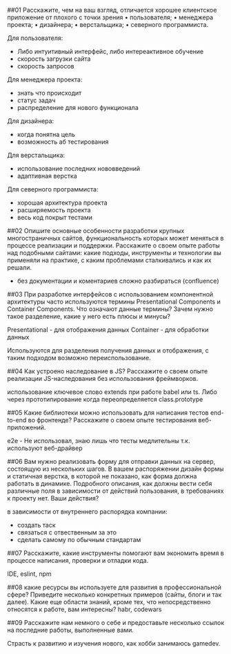 ##01
Расскажите, чем на ваш взгляд, отличается хорошее клиентское приложение от плохого с
точки зрения
• пользователя;
• менеджера проекта;
• дизайнера;
• верстальщика;
• северного программиста.

Для пользователя:
 - Либо интуитивный интерфейс, либо интереактивное обучение
 - скорость загрузки сайта
 - скорость запросов

Для менеджера проекта:
 - знать что происходит
 - статус задач
 - распределение для нового функционала

Для дизайнера:
 - когда понятна цель
 - возможность аб тестирования

Для верстальщика:
 - использование последних нововведений
 - адаптивная верстка

Для северного программиста:
 - хорошая архитектура проекта
 - расширяемость проекта
 - весь код покрыт тестами

##02
Опишите основные особенности разработки крупных многостраничных сайтов,
функциональность которых может меняться в процессе реализации и поддержки.
Расскажите о своем опыте работы над подобными сайтами: какие подходы, инструменты
и технологии вы применяли на практике, с каким проблемами сталкивались и как их
решали.

- без документации и коментариев сложно разбираться (confluence)

##03
При разработке интерфейсов с использованием компонентной архитектуры часто
используются термины Presentational Components и Container Components. Что
означают данные термины? Зачем нужно такое разделение, какие у него есть плюсы и
минусы?

 Presentational - для отображения данных
 Container - для обработки данных 

 Используются для разделения получения данных  и отображения, с таким подходом возможно переиспользование.

##04
Как устроено наследование в JS? Расскажите о своем опыте реализации JS-наследования
без использования фреймворков.

 использование ключевое слово extends при работе babel или ts.
 Либо через прототипирование когда переопределяется class.prototype

##05
Какие библиотеки можно использовать для написания тестов end-to-end во фронтенде?
Расскажите о своем опыте тестирования веб-приложений.

 e2e - Не использовал, знаю лишь что тесты медлительны т.к. используют веб-драйвер

##06
 Вам нужно реализовать форму для отправки данных на сервер, состоящую из нескольких
шагов. В вашем распоряжении дизайн формы и статичная верстка, в которой не показано,
как форма должна работать в динамике. Подробного описания, как должны вести себя
различные поля в зависимости от действий пользования, в требованиях к проекту нет.
Ваши действия?

  в зависимости от внутреннего распорядка компании:
 - создать таск
 - связаться с отвественным за это 
 - сделать самому по обычным стандартам

##07
Расскажите, какие инструменты помогают вам экономить время в процессе написания,
проверки и отладки кода.

 IDE, eslint, npm

##08
какие ресурсы вы используете для развития в профессиональной сфере? Приведите
несколько конкретных примеров (сайты, блоги и так далее).
Какие еще области знаний, кроме тех, что непосредственно относятся к работе, вам
интересны?
 habr, codewars

##09
Расскажите нам немного о себе и предоставьте несколько ссылок на последние работы,
выполненные вами.

Страсть к развитию и изучения нового, как хобби занимаюсь gamedev.